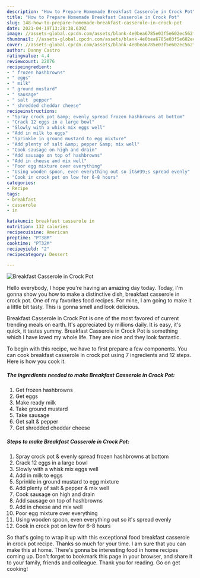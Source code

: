 ```yaml
---
description: "How to Prepare Homemade Breakfast Casserole in Crock Pot"
title: "How to Prepare Homemade Breakfast Casserole in Crock Pot"
slug: 148-how-to-prepare-homemade-breakfast-casserole-in-crock-pot
date: 2021-04-19T13:28:38.639Z
image: //assets-global.cpcdn.com/assets/blank-4e0bea6785e03f5e602ec562f230caae08da540cada707380b4fe1bbebba43da.png
thumbnail: //assets-global.cpcdn.com/assets/blank-4e0bea6785e03f5e602ec562f230caae08da540cada707380b4fe1bbebba43da.png
cover: //assets-global.cpcdn.com/assets/blank-4e0bea6785e03f5e602ec562f230caae08da540cada707380b4fe1bbebba43da.png
author: Danny Castro
ratingvalue: 4.4
reviewcount: 22076
recipeingredient:
- " frozen hashbrowns"
- " eggs"
- " milk"
- " ground mustard"
- " sausage"
- " salt  pepper"
- " shredded cheddar cheese"
recipeinstructions:
- "Spray crock pot &amp; evenly spread frozen hashbrowns at bottom"
- "Crack 12 eggs in a large bowl"
- "Slowly with a whisk mix eggs well"
- "Add in milk to eggs"
- "Sprinkle in ground mustard to egg mixture"
- "Add plenty of salt &amp; pepper &amp; mix well"
- "Cook sausage on high and drain"
- "Add sausage on top of hashbrowns"
- "Add in cheese and mix well"
- "Poor egg mixture over everything"
- "Using wooden spoon, even everything out so it&#39;s spread evenly"
- "Cook in crock pot on low for 6-8 hours"
categories:
- Recipe
tags:
- breakfast
- casserole
- in

katakunci: breakfast casserole in 
nutrition: 132 calories
recipecuisine: American
preptime: "PT38M"
cooktime: "PT32M"
recipeyield: "2"
recipecategory: Dessert

---
```



![Breakfast Casserole in Crock Pot](//assets-global.cpcdn.com/assets/blank-4e0bea6785e03f5e602ec562f230caae08da540cada707380b4fe1bbebba43da.png)

Hello everybody, I hope you're having an amazing day today. Today, I'm gonna show you how to make a distinctive dish, breakfast casserole in crock pot. One of my favorites food recipes. For mine, I am going to make it a little bit tasty. This is gonna smell and look delicious.



Breakfast Casserole in Crock Pot is one of the most favored of current trending meals on earth. It's appreciated by millions daily. It is easy, it's quick, it tastes yummy. Breakfast Casserole in Crock Pot is something which I have loved my whole life. They are nice and they look fantastic.


To begin with this recipe, we have to first prepare a few components. You can cook breakfast casserole in crock pot using 7 ingredients and 12 steps. Here is how you cook it.

<!--inarticleads1-->

##### The ingredients needed to make Breakfast Casserole in Crock Pot:

1. Get  frozen hashbrowns
1. Get  eggs
1. Make ready  milk
1. Take  ground mustard
1. Take  sausage
1. Get  salt &amp; pepper
1. Get  shredded cheddar cheese




<!--inarticleads2-->

##### Steps to make Breakfast Casserole in Crock Pot:

1. Spray crock pot &amp; evenly spread frozen hashbrowns at bottom
1. Crack 12 eggs in a large bowl
1. Slowly with a whisk mix eggs well
1. Add in milk to eggs
1. Sprinkle in ground mustard to egg mixture
1. Add plenty of salt &amp; pepper &amp; mix well
1. Cook sausage on high and drain
1. Add sausage on top of hashbrowns
1. Add in cheese and mix well
1. Poor egg mixture over everything
1. Using wooden spoon, even everything out so it&#39;s spread evenly
1. Cook in crock pot on low for 6-8 hours




So that's going to wrap it up with this exceptional food breakfast casserole in crock pot recipe. Thanks so much for your time. I am sure that you can make this at home. There's gonna be interesting food in home recipes coming up. Don't forget to bookmark this page in your browser, and share it to your family, friends and colleague. Thank you for reading. Go on get cooking!
